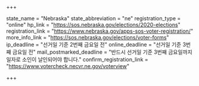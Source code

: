 +++

state_name = "Nebraska"
state_abbreviation = "ne"
registration_type = "online"
hp_link = "https://sos.nebraska.gov/elections/2020-elections"
registration_link = "https://www.nebraska.gov/apps-sos-voter-registration/"
more_info_link = "https://sos.nebraska.gov/elections/voter-forms"
ip_deadline = "선거일 기준 2번째 금요일 전"
online_deadline = "선거일 기준 3번째 금요일 전"
mail_postmarked_deadline = "반드시 선거일 기준 3번째 금요일까지 일자로 소인이 날인되어야 합니다."
confirm_registration_link = "https://www.votercheck.necvr.ne.gov/voterview"

+++